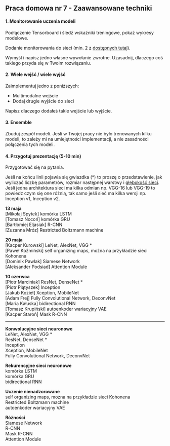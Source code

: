 ## Praca domowa nr 7 - Zaawansowane techniki

#### 1. Monitorowanie uczenia modeli

Podłączenie Tensorboard i śledź wskaźniki treningowe, pokaż wykresy modelowe.

Dodanie monitorowania do sieci (min. 2 z [dostępnych tutaj](https://keras.io/api/callbacks)).

Wymyśl i napisz jedno własne wywołanie zwrotne. Uzasadnij, dlaczego coś takiego przyda się w Twoim rozwiązaniu.


#### 2. Wiele wejść / wiele wyjść

Zaimplementuj jedno z poniższych:

  * Multimodalne wejście
  * Dodaj drugie wyjście do sieci

Napisz dlaczego dodałeś takie wejście lub wyjście.


#### 3. Ensemble

Zbuduj zespół modeli. Jeśli w Twojej pracy nie było trenowanych kilku modeli, to zależy mi na umiejętności implementacji, a nie zasadności połączenia tych modeli.


#### 4. Przygotuj prezentację (5-10 min)
Przygotować się na pytania.

Jeśli na końcu linii pojawia się gwiazdka (*) to proszę o przedstawienie, jak wyliczać liczbę parametrów, rozmiar następnej warstwy i [głębokość sieci](https://keras.io/api/applications/).<br /> 
Jeśli jedna architektura sieci ma kilka odmian np. VGG-16 lub VGG-19 to powiedz czym się one różnią, tak samo jeśli sieć ma kilka wersji np. Inception v1, Inception v2.

**13 maja**<br />
[Mikołaj Spytek] komórka LSTM<br /> 
[Tomasz Nocoń] komórka GRU<br />
[Bartłomiej Eljasiak] R-CNN<br />
[Zuzanna Mróz] Restricted Boltzmann machine<br />

**20 maja**<br />
[Kacper Kurowski] LeNet, AlexNet, VGG * <br />
[Paweł Koźmiński] self organizing maps, można na przykładzie sieci Kohonena<br />
[Dominik Pawlak] Siamese Network<br />
[Aleksander Podsiad] Attention Module<br />

**10 czerwca**<br />
[Piotr Marciniak] ResNet, DenseNet *<br />
[Piotr Piątyszek] Inception<br /> 
[Jakub Kozieł] Xception, MobileNet<br />
[Adam Frej] Fully Convolutional Network, DeconvNet<br />
[Maria Kałuska] bidirectional RNN<br />
[Tomasz Krupiński] autoenkoder wariacyjny VAE<br />
[Kacper Staroń] Mask R-CNN<br />

----

**Konwolucyjne sieci neuronowe**<br />
LeNet, AlexNet, VGG * <br />
ResNet, DenseNet *<br />
Inception<br /> 
Xception, MobileNet<br />
Fully Convolutional Network, DeconvNet

**Rekurencyjne sieci neuronowe**<br /> 
komórka LSTM<br /> 
komórka GRU<br />
bidirectional RNN

**Uczenie nienadzorowane**<br /> 
self organizing maps, można na przykładzie sieci Kohonena<br />
Restricted Boltzmann machine<br /> 
autoenkoder wariacyjny VAE

**Różności**<br /> 
Siamese Network<br />
R-CNN<br />
Mask R-CNN<br />
Attention Module
